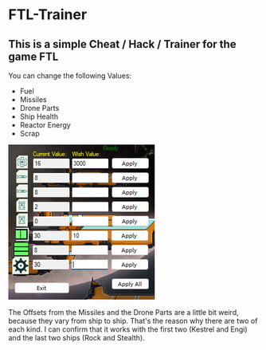 # FTL-Trainer
## This is a simple Cheat / Hack / Trainer for the game FTL
You can change the following Values:
- Fuel
- Missiles
- Drone Parts
- Ship Health
- Reactor Energy
- Scrap

![Alt text](FTL-Trainer/FTL-Trainer.png?raw=true "Title")

The Offsets from the Missiles and the Drone Parts are a little bit weird, because they vary from ship to ship.
That's the reason why there are two of each kind.
I can confirm that it works with the first two (Kestrel and Engi) and the last two ships (Rock and Stealth).
